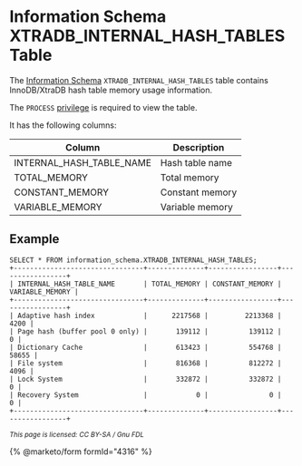 # Information Schema XTRADB\_INTERNAL\_HASH\_TABLES Table

The [Information Schema](../../) `XTRADB_INTERNAL_HASH_TABLES` table contains InnoDB/XtraDB hash table memory usage information.

The `PROCESS` [privilege](../../../../../account-management-sql-statements/grant.md) is required to view the table.

It has the following columns:

| Column                      | Description     |
| --------------------------- | --------------- |
| INTERNAL\_HASH\_TABLE\_NAME | Hash table name |
| TOTAL\_MEMORY               | Total memory    |
| CONSTANT\_MEMORY            | Constant memory |
| VARIABLE\_MEMORY            | Variable memory |

## Example

```
SELECT * FROM information_schema.XTRADB_INTERNAL_HASH_TABLES;
+--------------------------------+--------------+-----------------+-----------------+
| INTERNAL_HASH_TABLE_NAME       | TOTAL_MEMORY | CONSTANT_MEMORY | VARIABLE_MEMORY |
+--------------------------------+--------------+-----------------+-----------------+
| Adaptive hash index            |      2217568 |         2213368 |            4200 |
| Page hash (buffer pool 0 only) |       139112 |          139112 |               0 |
| Dictionary Cache               |       613423 |          554768 |           58655 |
| File system                    |       816368 |          812272 |            4096 |
| Lock System                    |       332872 |          332872 |               0 |
| Recovery System                |            0 |               0 |               0 |
+--------------------------------+--------------+-----------------+-----------------+
```

<sub>_This page is licensed: CC BY-SA / Gnu FDL_</sub>

{% @marketo/form formId="4316" %}
